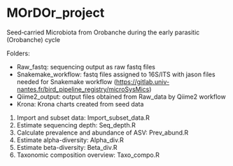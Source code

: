 # MOrDOr_project
Seed­‐carried Microbiota from Orobanche during the early parasitic (Orobanche) cycle

Folders:
- Raw_fastq: sequencing output as raw fastq files
- Snakemake_workflow: fastq files assigned to 16S/ITS with jason files needed for Snakemake workflow (https://gitlab.univ-nantes.fr/bird_pipeline_registry/microSysMics)
- Qiime2_output: output files obtained from Raw_data by Qiime2 workflow 
- Krona: Krona charts created from seed data

1. Import and subset data: Import_subset_data.R
2. Estimate sequencing depth: Seq_depth.R
3. Calculate prevalence and abundance of ASV: Prev_abund.R
4. Estimate alpha-diversity: Alpha_div.R
5. Estimate beta-diversity: Beta_div.R
6. Taxonomic composition overview: Taxo_compo.R
